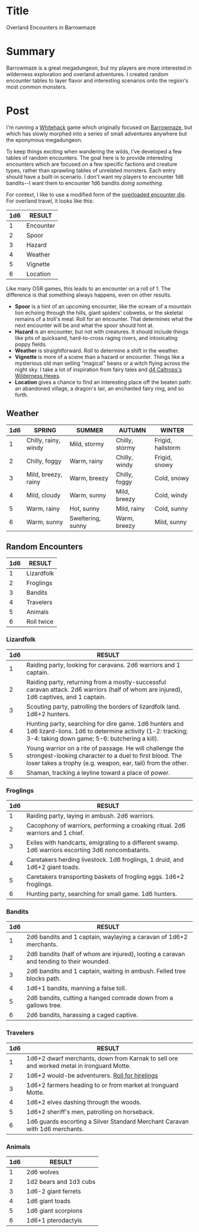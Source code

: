 # Title
Overland Encounters in Barrowmaze

# Summary
Barrowmaze is a great megadungeon, but my players are more interested in wilderness exploration and overland adventures. I created random encounter tables to layer flavor and interesting scenarios onto the region's most common monsters.

# Post
I'm running a [Whitehack](https://whitehackrpg.wordpress.com/) game which originally focused on [Barrowmaze](https://www.drivethrurpg.com/product/139762/Barrowmaze-Complete), but which has slowly morphed into a series of small adventures anywhere but the eponymous megadungeon.

To keep things exciting when wandering the wilds, I've developed a few tables of random encounters. The goal here is to provide interesting encounters which are focused on a few specific factions and creature types, rather than sprawling tables of unrelated monsters. Each entry should have a built-in scenario. I don't want my players to encounter 1d6 bandits--I want them to encounter 1d6 bandits *doing something*.

For context, I like to use a modified form of the [overloaded encounter die](http://www.necropraxis.com/2014/02/03/overloading-the-encounter-die/). For overland travel, it looks like this:

| 1d6 | RESULT |
| --- | --- |
| 1 | Encounter |
| 2 | Spoor |
| 3 | Hazard |
| 4 | Weather |
| 5 | Vignette |
| 6 | Location |

Like many OSR games, this leads to an encounter on a roll of 1. The difference is that something always happens, even on other results.
- **Spoor** is a hint of an upcoming encounter, like the scream of a mountain lion echoing through the hills, giant spiders' cobwebs, or the skeletal remains of a troll's meal. Roll for an encounter. That determines what the next encounter will be and what the spoor should hint at.
- **Hazard** is an encounter, but not with creatures. It should include things like pits of quicksand, hard-to-cross raging rivers, and intoxicating poppy fields.
- **Weather** is straightforward. Roll to determine a shift in the weather.
- **Vignette** is more of a scene than a hazard or encounter. Things like a mysterious old man selling "magical" beans or a witch flying across the night sky. I take a lot of inspiration from fairy tales and [d4 Caltrops's Wilderness Hexes](https://blog.d4caltrops.com/2018/03/wilderness-hexes-version-10.html).
- **Location** gives a chance to find an interesting place off the beaten path: an abandoned village, a dragon's lair, an enchanted fairy ring, and so forth.

## Weather
| 1d6 | SPRING | SUMMER | AUTUMN | WINTER |
| --- | --- | --- | --- | --- |
| 1 | Chilly, rainy, windy | Mild, stormy      | Chilly, stormy | Frigid, hailstorm |
| 2 | Chilly, foggy        | Warm, rainy       | Chilly, windy  | Frigid, snowy |
| 3 | Mild, breezy, rainy  | Warm, breezy      | Chilly, foggy  | Cold, snowy |
| 4 | Mild, cloudy         | Warm, sunny       | Mild, breezy   | Cold, windy |
| 5 | Warm, rainy          | Hot, sunny        | Mild, rainy    | Cold, sunny |
| 6 | Warm, sunny          | Sweltering, sunny | Warm, breezy   | Mild, sunny |

## Random Encounters
| 1d6 | RESULT |
| --- | --- |
| 1 | Lizardfolk |
| 2 | Froglings |
| 3 | Bandits |
| 4 | Travelers |
| 5 | Animals |
| 6 | Roll twice |

### Lizardfolk
| 1d6 | RESULT |
| --- | --- |
| 1 | Raiding party, looking for caravans. 2d6 warriors and 1 captain. |
| 2 | Raiding party, returning from a mostly-successful caravan attack. 2d6 warriors (half of whom are injured), 1d6 captives, and 1 captain. |
| 3 | Scouting party, patrolling the borders of lizardfolk land. 1d6+2 hunters. |
| 4 | Hunting party, searching for dire game. 1d6 hunters and 1d6 lizard-lions. 1d6 to determine activity (1-2: tracking; 3-4: taking down game; 5-6: butchering a kill). |
| 5 | Young warrior on a rite of passage. He will challenge the strongest-looking character to a duel to first blood. The loser takes a trophy (e.g. weapon, ear, tail) from the other. |
| 6 | Shaman, tracking a leyline toward a place of power. |

### Froglings
| 1d6 | RESULT |
| --- | --- |
| 1 | Raiding party, laying in ambush. 2d6 warriors. |
| 2 | Cacophony of warriors, performing a croaking ritual. 2d6 warriors and 1 chief. |
| 3 | Exiles with handcarts, emigrating to a different swamp. 1d6 warriors escorting 3d6 noncombatants. |
| 4 | Caretakers herding livestock. 1d6 froglings, 1 druid, and 1d6+2 giant toads. |
| 5 | Caretakers transporting baskets of frogling eggs. 1d6+2 froglings. |
| 6 | Hunting party, searching for small game. 1d6 hunters. |

### Bandits
| 1d6 | RESULT |
| --- | --- |
| 1 | 2d6 bandits and 1 captain, waylaying a caravan of 1d6+2 merchants. |
| 2 | 2d6 bandits (half of whom are injured), looting a caravan and tending to their wounded. |
| 3 | 2d6 bandits and 1 captain, waiting in ambush. Felled tree blocks path. |
| 4 | 1d6+1 bandits, manning a false toll. |
| 5 | 2d6 bandits, cutting a hanged comrade down from a gallows tree. |
| 6 | 2d6 bandits, harassing a caged captive. |

### Travelers
| 1d6 | RESULT |
| --- | --- |
| 1 | 1d6+2 dwarf merchants, down from Karnak to sell ore and worked metal in Ironguard Motte. |
| 2 | 1d6+2 would-be adventurers. [Roll for hirelings](http://barrowmaze.com/meatshields/) |
| 3 | 1d6+2 farmers heading to or from market at Ironguard Motte. |
| 4 | 1d6+2 elves dashing through the woods. |
| 5 | 1d6+2 sheriff's men, patrolling on horseback. |
| 6 | 1d6 guards escorting a Silver Standard Merchant Caravan with 1d6 merchants. |

### Animals
| 1d6 | RESULT |
| --- | --- |
| 1 | 2d6 wolves |
| 2 | 1d2 bears and 1d3 cubs |
| 3 | 1d6-2 giant ferrets |
| 4 | 1d6 giant toads |
| 5 | 1d6 giant scorpions |
| 6 | 1d6+1 pterodactyls |
